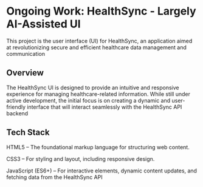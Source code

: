 # Ongoing Work: HealthSync - Largely AI-Assisted UI

This project is the user interface (UI) for HealthSync, an application aimed at revolutionizing secure and efficient healthcare data management and communication

## Overview

The HealthSync UI is designed to provide an intuitive and responsive experience for managing healthcare-related information. While still under active development, the initial focus is on creating a dynamic and user-friendly interface that will interact seamlessly with the HealthSync API backend

## Tech Stack

HTML5 – The foundational markup language for structuring web content.

CSS3 – For styling and layout, including responsive design.

JavaScript (ES6+) – For interactive elements, dynamic content updates, and fetching data from the HealthSync API
